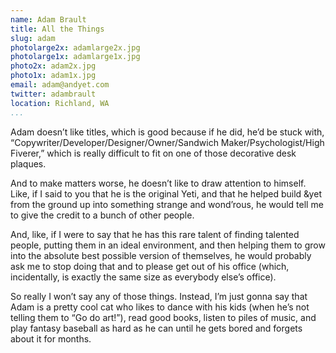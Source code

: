 ```yaml
---
name: Adam Brault
title: All the Things
slug: adam
photolarge2x: adamlarge2x.jpg
photolarge1x: adamlarge1x.jpg
photo2x: adam2x.jpg
photo1x: adam1x.jpg
email: adam@andyet.com
twitter: adambrault
location: Richland, WA
...
```


Adam doesn’t like titles, which is good because if he did, he’d be stuck with, “Copywriter/Developer/Designer/Owner/Sandwich Maker/Psychologist/High Fiverer,” which is really difficult to fit on one of those decorative desk plaques. 

And to make matters worse, he doesn’t like to draw attention to himself. Like, if I said to you that he is the original Yeti, and that he helped build &yet from the ground up into something strange and wond’rous, he would tell me to give the credit to a bunch of other people. 

And, like, if I were to say that he has this rare talent of finding talented people, putting them in an ideal environment, and then helping them to grow into the absolute best possible version of themselves, he would probably ask me to stop doing that and to please get out of his office (which, incidentally, is exactly the same size as everybody else’s office). 

So really I won’t say any of those things. Instead, I’m just gonna say that Adam is a pretty cool cat who likes to dance with his kids (when he’s not telling them to “Go do art!”), read good books, listen to piles of music, and play fantasy baseball as hard as he can until he gets bored and forgets about it for months. 

